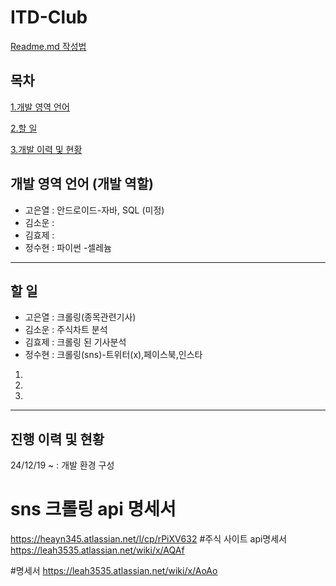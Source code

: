 # ITD-Club
[Readme.md 작성법](https://velog.io/@gmlstjq123/Readme.md-%ED%8C%8C%EC%9D%BC-%EC%9E%91%EC%84%B1%EB%B2%95)

## 목차
[1.개발 영역 언어](#개발-영역-언어-개발-역할, "각자 작성하기")

[2.할 일](#할-일, "진행하는 작업과 진행해야할 작업 작성하기")

[3.개발 이력 및 현황](#진행-이력-및-현황, "큰 틀로 작성하기")


## 개발 영역 언어 (개발 역할)
- 고은열 : 안드로이드-자바, SQL (미정)
- 김소운 : 
- 김효제 : 
- 정수현 : 파이썬 -셀레늄
---

## 할 일
- 고은열 : 크롤링(종목관련기사)
- 김소운 : 주식차트 분석
- 김효제 : 크롤링 된 기사분석
- 정수현 : 크롤링(sns)-트위터(x),페이스북,인스타
1.
2.
3.
---

## 진행 이력 및 현황
24/12/19 ~ : 
개발 환경 구성

# sns 크롤링 api 명세서
https://heayn345.atlassian.net/l/cp/rPiXV632
#주식 사이트 api명세서
https://leah3535.atlassian.net/wiki/x/AQAf

#명세서
https://leah3535.atlassian.net/wiki/x/AoAo
